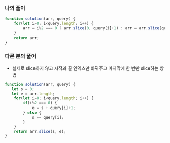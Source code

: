 ### 나의 풀이

```js
function solution(arr, query) {
    for(let i=0; i<query.length; i++) {
        arr = i%2 === 0 ? arr.slice(0, query[i]+1) : arr = arr.slice(query[i]);
    }
    return arr;
}
```

### 다른 분의 풀이

- 실제로 slice하지 않고 시작과 끝 인덱스만 바꿔주고 마지막에 한 번만 slice하는 방법

```js
function solution(arr, query) {
   let s = 0;
   let e = arr.length;
    for(let i=0; i<query.length; i++) {
        if(i%2 === 0) {
            e = s + query[i]+1;
        } else {
            s += query[i];
        }
    }
    return arr.slice(s, e);
}
```